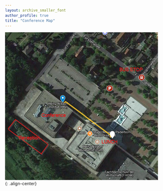 ```yaml
---
layout: archive_smaller_font
author_profile: true
title: "Conference Map"
---
```


![image-rathaus](/images/map.jpg){: .align-center}
